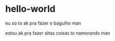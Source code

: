 # hello-world
eu so to ak pra fazer o bagulho man 

estou ak pra fazer altas coisas 
to namorando man 

